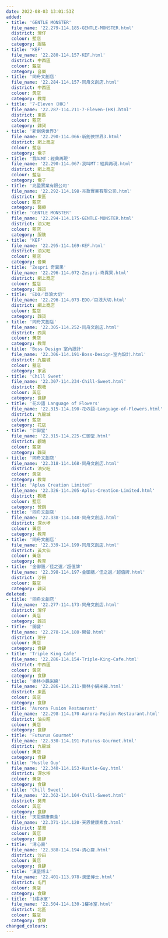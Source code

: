 ```yaml
---
date: 2022-08-03 13:01:53Z
added:
- title: 'GENTLE MONSTER'
  file_name: '22.279-114.185-GENTLE-MONSTER.html'
  district: 灣仔
  colour: 藍店
  category: 服裝
- title: 'KEF'
  file_name: '22.280-114.157-KEF.html'
  district: 中西區
  colour: 藍店
  category: 音樂
- title: '同舟文創店'
  file_name: '22.284-114.157-同舟文創店.html'
  district: 中西區
  colour: 黃店
  category: 教育
- title: '7-Eleven (HK)'
  file_name: '22.287-114.211-7-Eleven-(HK).html'
  district: 東區
  colour: 藍店
  category: 雜貨
- title: '新劍俠世界3'
  file_name: '22.290-114.066-新劍俠世界3.html'
  district: 網上商店
  colour: 藍店
  category: 電子
- title: '我叫MT：經典再現'
  file_name: '22.290-114.067-我叫MT：經典再現.html'
  district: 網上商店
  colour: 藍店
  category: 電子
- title: '兆盈實業有限公司'
  file_name: '22.292-114.198-兆盈實業有限公司.html'
  district: 東區
  colour: 藍店
  category: 醫療
- title: 'GENTLE MONSTER'
  file_name: '22.294-114.175-GENTLE-MONSTER.html'
  district: 油尖旺
  colour: 藍店
  category: 服裝
- title: 'KEF'
  file_name: '22.295-114.169-KEF.html'
  district: 油尖旺
  colour: 藍店
  category: 音樂
- title: 'Zespri 奇異果'
  file_name: '22.296-114.072-Zespri-奇異果.html'
  district: 網上商店
  colour: 藍店
  category: 雜貨
- title: 'EDO／巨浪大切'
  file_name: '22.296-114.073-EDO／巨浪大切.html'
  district: 網上商店
  colour: 藍店
  category: 雜貨
- title: '同舟文創店'
  file_name: '22.305-114.252-同舟文創店.html'
  district: 西貢
  colour: 黃店
  category: 教育
- title: 'Boss Design 室內設計'
  file_name: '22.306-114.191-Boss-Design-室內設計.html'
  district: 九龍城
  colour: 藍店
  category: 家品
- title: 'Chill Sweet'
  file_name: '22.307-114.234-Chill-Sweet.html'
  district: 觀塘
  colour: 黃店
  category: 食肆
- title: '花の語 Language of Flowers'
  file_name: '22.315-114.190-花の語-Language-of-Flowers.html'
  district: 九龍城
  colour: 藍店
  category: 花店
- title: '仁御堂'
  file_name: '22.315-114.225-仁御堂.html'
  district: 觀塘
  colour: 藍店
  category: 雜貨
- title: '同舟文創店'
  file_name: '22.318-114.168-同舟文創店.html'
  district: 油尖旺
  colour: 黃店
  category: 教育
- title: 'Aplus Creation Limited'
  file_name: '22.326-114.205-Aplus-Creation-Limited.html'
  district: 觀塘
  colour: 藍店
  category: 營銷
- title: '同舟文創店'
  file_name: '22.338-114.148-同舟文創店.html'
  district: 深水埗
  colour: 黃店
  category: 教育
- title: '同舟文創店'
  file_name: '22.339-114.199-同舟文創店.html'
  district: 黃大仙
  colour: 黃店
  category: 教育
- title: '金御膳／佳之選／超值牌'
  file_name: '22.398-114.197-金御膳／佳之選／超值牌.html'
  district: 沙田
  colour: 藍店
  category: 雜貨
deleted:
- title: '同舟文創店'
  file_name: '22.277-114.173-同舟文創店.html'
  district: 灣仔
  colour: 黃店
  category: 雜貨
- title: '開餐'
  file_name: '22.278-114.180-開餐.html'
  district: 灣仔
  colour: 黃店
  category: 食肆
- title: 'Triple King Cafe'
  file_name: '22.286-114.154-Triple-King-Cafe.html'
  district: 中西區
  colour: 黃店
  category: 食肆
- title: '樂林小鍋米線'
  file_name: '22.286-114.211-樂林小鍋米線.html'
  district: 東區
  colour: 黃店
  category: 食肆
- title: 'Aurora Fusion Restaurant'
  file_name: '22.298-114.170-Aurora-Fusion-Restaurant.html'
  district: 油尖旺
  colour: 黃店
  category: 食肆
- title: 'Futurus Gourmet'
  file_name: '22.330-114.191-Futurus-Gourmet.html'
  district: 九龍城
  colour: 黃店
  category: 食肆
- title: 'Hustle Guy'
  file_name: '22.340-114.153-Hustle-Guy.html'
  district: 深水埗
  colour: 黃店
  category: 食肆
- title: 'Chill Sweet'
  file_name: '22.362-114.104-Chill-Sweet.html'
  district: 葵青
  colour: 黃店
  category: 食肆
- title: '天恩健康素食'
  file_name: '22.371-114.120-天恩健康素食.html'
  district: 荃灣
  colour: 黃店
  category: 食肆
- title: '清心齋'
  file_name: '22.388-114.194-清心齋.html'
  district: 沙田
  colour: 黃店
  category: 食肆
- title: '漢堡博士'
  file_name: '22.401-113.978-漢堡博士.html'
  district: 屯門
  colour: 黃店
  category: 食肆
- title: '1樓冰室'
  file_name: '22.504-114.130-1樓冰室.html'
  district: 北區
  colour: 藍店
  category: 食肆
changed_colours:
---
```

